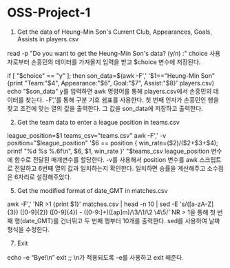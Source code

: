 # OSS-Project-1

1. Get the data of Heung-Min Son's Current Club, Appearances, Goals, Assists in players.csv

read -p "Do you want to get the Heung-Min Son's data? (y/n) :" choice 
사용자로부터 손흥민의 데이터를 가져올지 입력을 받고 $choice 변수에 저장된다.

if [ "$choice" == "y" ]; then
son_data=$(awk -F',' '$1=="Heung-Min Son" {print "Team:"$4", Appearance:"$6", Goal:"$7", Assist:"$8}' players.csv)
echo "$son_data"
y를 입력하면 awk 명령어를 통해 players.csv에서 손흥민의 데이터를 찾는다. -F‘,’를 통해 구분 기호 쉼표를 사용한다. 첫 번째 인자가 손흥민인 행을 찾고 조건에 맞는 열의 값을 출력한다. 그 값을 son_data에 저장하고 출력한다.


2. Get the team data to enter a league position in teams.csv

league_position=$1 
teams_csv="teams.csv" 
awk -F',' -v position="$league_position" '$6 == position { win_rate=($2)/($2+$3+$4); printf "%d %s %.6f\n", $6, $1, win_rate }' "$teams_csv
league_position 변수에 함수로 전달된 매개변수를 할당한다. -v를 사용해서 position 변수를 awk 스크립트로 전달하고 6번째 열의 값과 일치하는지 확인한다. 일치하면 승률을 계산해주고 소수점은 6자리로 설정해주었다.


5. Get the modified format of date_GMT in matches.csv

awk -F',' 'NR >1 {print $1}' matches.csv | head -n 10 | sed -E 's/([a-zA-Z]{3}) ([0-9]{2}) ([0-9]{4}) - ([0-9:]+)([ap]m)/\3\/\1\/\2 \4\5/'
NR > 1을 통해 첫 번째 행(date_GMT)를 건너뛰고 두 번째 행부터 10개를 출력한다. sed를 사용하여 날짜 형식을 수정한다.



7. Exit

echo –e “Bye!\n”
exit
;;
\n가 적용되도록 –e를 사용하고 exit 해준다.





 

